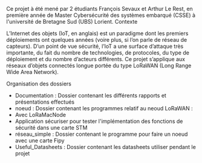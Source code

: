 Ce projet à été mené par 2 étudiants François Sevaux et Arthur Le Rest, en première année de Master Cybersécurité des systèmes embarqué (CSSE) à l'université de Bretagne Sud (UBS) Lorient.
Contexte

L’Internet des objets (IoT, en anglais) est un paradigme dont les premiers déploiements ont quelques années (voire plus, si l’on parle de réseau de capteurs). D’un point de vue sécurité, l’IoT a une surface d’attaque très importante, du fait du nombre de technologies, de protocoles, du type de déploiement et du nombre d’acteurs différents. Ce projet s’applique aux réseaux d’objets connectés longue portée du type LoRaWAN (Long Range Wide Area Network).

Organisation des dossiers 
 
 - Documentation : Dossier contenant les différents rapports et présentations effectués
 - noeud : Dossier contenant les programmes relatif au neoud LoRaWAN : 
  - Avec LoRaMacNode
  - Application sécuriser pour tester l'implémentation des fonctions de sécurité dans une carte STM
 - réseau_simple : Dossier contenant le programme pour faire un noeud avec une carte Fipy
 - Useful_Datasheets : Dossier contenant les datasheets utiliser pendant le projet
